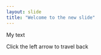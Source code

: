```yaml
---
layout: slide
title: "Welcome to the new slide"
---
```

My text

Click the left arrow to travel back
